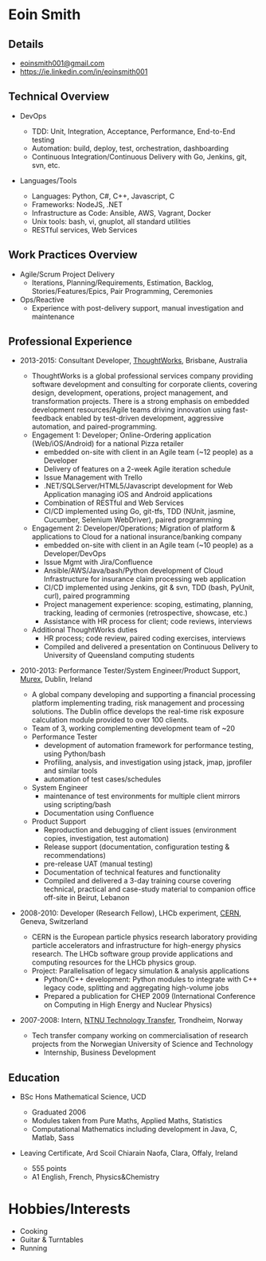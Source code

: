 # Eoin Smith

## Details

- eoinsmith001@gmail.com
- https://ie.linkedin.com/in/eoinsmith001

## Technical Overview

- DevOps
	- TDD: Unit, Integration, Acceptance, Performance, End-to-End testing
	- Automation: build, deploy, test, orchestration, dashboarding
	- Continuous Integration/Continuous Delivery with Go, Jenkins, git, svn, etc.

- Languages/Tools
	- Languages: Python, C#, C++, Javascript, C
	- Frameworks: NodeJS, .NET
	- Infrastructure as Code: Ansible, AWS, Vagrant, Docker
	- Unix tools: bash, vi, gnuplot, all standard utilities
	- RESTful services, Web Services

## Work Practices Overview

- Agile/Scrum Project Delivery
	- Iterations, Planning/Requirements, Estimation, Backlog, Stories/Features/Epics, Pair Programming, Ceremonies
- Ops/Reactive
	- Experience with post-delivery support, manual investigation and maintenance

## Professional Experience

- 2013-2015: Consultant Developer, [ThoughtWorks](http://www.thoughtworks.com), Brisbane, Australia
	- ThoughtWorks is a global professional services company providing software development and consulting for corporate clients, covering design, development, operations, project management, and transformation projects.  There is a strong emphasis on embedded development resources/Agile teams driving innovation using fast-feedback enabled by test-driven development, aggressive automation, and paired-programming.
	- Engagement 1: Developer; Online-Ordering application (Web/iOS/Android) for a national Pizza retailer
		- embedded on-site with client in an Agile team (~12 people) as a Developer
		- Delivery of features on a 2-week Agile iteration schedule
		- Issue Management with Trello
		- .NET/SQLServer/HTML5/Javascript development for Web Application managing iOS and Android applications
		- Combination of RESTful and Web Services
		- CI/CD implemented using Go, git-tfs, TDD (NUnit, jasmine, Cucumber, Selenium WebDriver), paired programming
	- Engagement 2: Developer/Operations; Migration of platform & applications to Cloud for a national insurance/banking company
		- embedded on-site with client in an Agile team (~10 people) as a Developer/DevOps
		- Issue Mgmt with Jira/Confluence
		- Ansible/AWS/Java/bash/Python development of Cloud Infrastructure for insurance claim processing web application
		- CI/CD implemented using Jenkins, git & svn, TDD (bash, PyUnit, curl), paired programming
		- Project management experience: scoping, estimating, planning, tracking, leading of cermonies (retrospective, showcase, etc.)
		- Assistance with HR process for client; code reviews, interviews
	- Additional ThoughtWorks duties
		- HR process; code review, paired coding exercises, interviews
		- Compiled and delivered a presentation on Continuous Delivery to University of Queensland computing students

- 2010-2013: Performance Tester/System Engineer/Product Support, [Murex](https://www.murex.com), Dublin, Ireland
	- A global company developing and supporting a financial processing platform implementing trading, risk management and processing solutions.  The Dublin office develops the real-time risk exposure calculation module provided to over 100 clients.
	- Team of 3, working complementing development team of ~20
	- Performance Tester
		- development of automation framework for performance testing, using Python/bash
		- Profiling, analysis, and investigation using jstack, jmap, jprofiler and similar tools
		- automation of test cases/schedules
	- System Engineer
		- maintenance of test environments for multiple client mirrors using scripting/bash
		- Documentation using Confluence
	- Product Support
		- Reproduction and debugging of client issues (environment copies, investigation, test automation)
		- Release support (documentation, configuration testing & recommendations)
		- pre-release UAT (manual testing)
		- Documentation of technical features and functionality
		- Compiled and delivered a 3-day training course covering technical, practical and case-study material to companion office off-site in Beirut, Lebanon
- 2008-2010: Developer (Research Fellow), LHCb experiment, [CERN](http://home.web.cern.ch), Geneva, Switzerland
	- CERN is the European particle physics research laboratory providing particle accelerators and infrastructure for high-energy physics research.  The LHCb software group provide applications and computing resources for the LHCb physics group.
	- Project: Parallelisation of legacy simulation & analysis applications
		- Python/C++ development: Python modules to integrate with C++ legacy code, splitting and aggregating high-volume jobs
		- Prepared a publication for CHEP 2009 (International Conference on Computing in High Energy and Nuclear Physics)
- 2007-2008: Intern, [NTNU Technology Transfer](http://www.ntnu.no), Trondheim, Norway
	- Tech transfer company working on commercialisation of research projects from the Norwegian University of Science and Technology
		- Internship, Business Development

## Education

- BSc Hons Mathematical Science, UCD
	- Graduated 2006
	- Modules taken from Pure Maths, Applied Maths, Statistics
	- Computational Mathematics including development in Java, C, Matlab, Sass

- Leaving Certificate, Ard Scoil Chiarain Naofa, Clara, Offaly, Ireland
	- 555 points
	- A1 English, French, Physics&Chemistry

# Hobbies/Interests
- Cooking
- Guitar & Turntables
- Running
